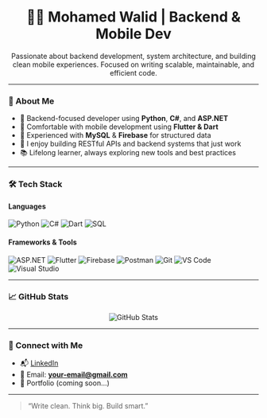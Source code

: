 <h1 align="center">👨‍💻 Mohamed Walid | Backend & Mobile Dev</h1>

<p align="center">
  Passionate about backend development, system architecture, and building clean mobile experiences. Focused on writing scalable, maintainable, and efficient code.
</p>

---

### 🚀 About Me

- 🔧 Backend-focused developer using **Python**, **C#**, and **ASP.NET**
- 📱 Comfortable with mobile development using **Flutter & Dart**
- 💾 Experienced with **MySQL** & **Firebase** for structured data
- 🧩 I enjoy building RESTful APIs and backend systems that just work
- 📚 Lifelong learner, always exploring new tools and best practices

---

### 🛠️ Tech Stack

#### Languages
![Python](https://img.shields.io/badge/-Python-3776AB?style=flat&logo=python&logoColor=white)
![C#](https://img.shields.io/badge/-C%23-239120?style=flat&logo=c-sharp&logoColor=white)
![Dart](https://img.shields.io/badge/-Dart-0175C2?style=flat&logo=dart&logoColor=white)
![SQL](https://img.shields.io/badge/-MySQL-4479A1?style=flat&logo=mysql&logoColor=white)

#### Frameworks & Tools
![ASP.NET](https://img.shields.io/badge/-ASP.NET-5C2D91?style=flat&logo=.net&logoColor=white)
![Flutter](https://img.shields.io/badge/-Flutter-02569B?style=flat&logo=flutter&logoColor=white)
![Firebase](https://img.shields.io/badge/-Firebase-FFCA28?style=flat&logo=firebase&logoColor=white)
![Postman](https://img.shields.io/badge/-Postman-FF6C37?style=flat&logo=postman&logoColor=white)
![Git](https://img.shields.io/badge/-Git-F05032?style=flat&logo=git&logoColor=white)
![VS Code](https://img.shields.io/badge/-VSCode-007ACC?style=flat&logo=visual-studio-code&logoColor=white)
![Visual Studio](https://img.shields.io/badge/-Visual%20Studio-5C2D91?style=flat&logo=visual-studio&logoColor=white)

---

### 📈 GitHub Stats

<p align="center">
  <img src="https://github-readme-stats.vercel.app/api?username=M0N0w&show_icons=true&theme=react&hide_title=true" alt="GitHub Stats" />
</p>

---

### 🔗 Connect with Me

- 📬 [LinkedIn](https://www.linkedin.com)  
- 📨 Email: **your-email@gmail.com**  
- 💼 Portfolio (coming soon...)

---

> “Write clean. Think big. Build smart.”
